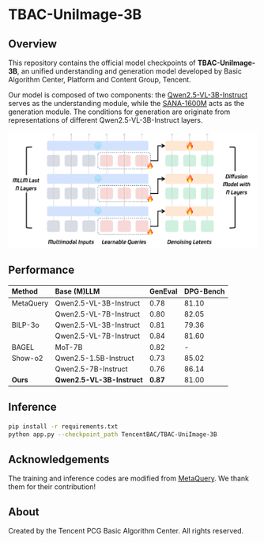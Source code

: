 # TBAC-UniImage-3B

## Overview
This repository contains the official model checkpoints of **TBAC-UniImage-3B**, an unified understanding and generation model developed by Basic Algorithm Center, Platform and Content Group, Tencent.

Our model is composed of two components: the [Qwen2.5-VL-3B-Instruct](https://huggingface.co/Qwen/Qwen2.5-VL-3B-Instruct) serves as the understanding module, while the [SANA-1600M](https://huggingface.co/Efficient-Large-Model/Sana_1600M_512px_diffusers) acts as the generation module. The conditions for generation are originate from representations of different Qwen2.5-VL-3B-Instruct layers.

![Model](./assets/model.png)

## Performance
| Method | Base (M)LLM | GenEval | DPG-Bench |
| :--- | :--- | :--- | :--- |
| MetaQuery | Qwen2.5-VL-3B-Instruct | 0.78 | 81.10 |
| | Qwen2.5-VL-7B-Instruct | 0.80 | 82.05 |
| BILP-3o | Qwen2.5-VL-3B-Instruct | 0.81 | 79.36 |
| | Qwen2.5-VL-7B-Instruct | 0.84 | 81.60 |
| BAGEL | MoT-7B | 0.82 | - |
| Show-o2 | Qwen2.5-1.5B-Instruct | 0.73 | 85.02 |
| | Qwen2.5-7B-Instruct | 0.76 | 86.14 |
| **Ours** | **Qwen2.5-VL-3B-Instruct** | **0.87** | 81.00 |

## Inference

```bash
pip install -r requirements.txt
python app.py --checkpoint_path TencentBAC/TBAC-UniImage-3B
```

## Acknowledgements

The training and inference codes are modified from [MetaQuery](https://github.com/facebookresearch/metaquery). We thank them for their contribution!

## About

Created by the Tencent PCG Basic Algorithm Center. All rights reserved.